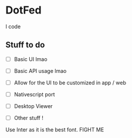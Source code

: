 # DotFed

I code

## Stuff to do
- [ ] Basic UI lmao
- [ ] Basic API usage lmao
- [ ] Allow for the UI to be customized in app / web
- [ ] Nativescript port
- [ ] Desktop Viewer
- [ ] Other stuff !


Use Inter as it is the best font. FIGHT ME